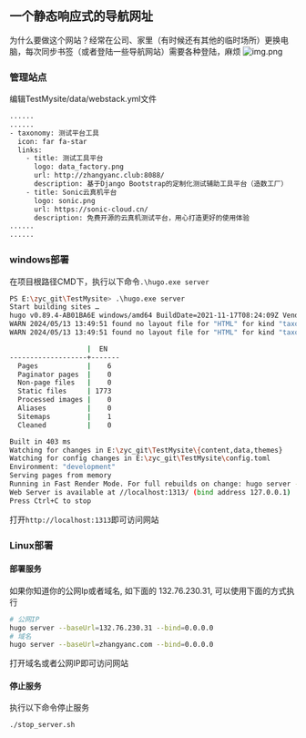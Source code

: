 ## 一个静态响应式的导航网址
为什么要做这个网站？经常在公司、家里（有时候还有其他的临时场所）更换电脑，每次同步书签（或者登陆一些导航网站）需要各种登陆，麻烦
![img.png](http://cdn.zhangyanc.club/cdn/readme/%E5%AF%BC%E8%88%AA.jpg)


### 管理站点
编辑TestMysite/data/webstack.yml文件
```txt
......
......
- taxonomy: 测试平台工具
  icon: far fa-star
  links:
    - title: 测试工具平台
      logo: data_factory.png
      url: http://zhangyanc.club:8088/
      description: 基于Django Bootstrap的定制化测试辅助工具平台（造数工厂）
    - title: Sonic云真机平台
      logo: sonic.png
      url: https://sonic-cloud.cn/
      description: 免费开源的云真机测试平台，用心打造更好的使用体验
......
......
```

### windows部署
在项目根路径CMD下，执行以下命令`.\hugo.exe server`
```bash
PS E:\zyc_git\TestMysite> .\hugo.exe server
Start building sites … 
hugo v0.89.4-AB01BA6E windows/amd64 BuildDate=2021-11-17T08:24:09Z VendorInfo=gohugoio
WARN 2024/05/13 13:49:51 found no layout file for "HTML" for kind "taxonomy": You should create a template file which matches Hugo Layouts Lookup Rules for this combination.
WARN 2024/05/13 13:49:51 found no layout file for "HTML" for kind "taxonomy": You should create a template file which matches Hugo Layouts Lookup Rules for this combination.

                   |  EN
-------------------+-------
  Pages            |    6
  Paginator pages  |    0
  Non-page files   |    0
  Static files     | 1773
  Processed images |    0
  Aliases          |    0
  Sitemaps         |    1
  Cleaned          |    0

Built in 403 ms
Watching for changes in E:\zyc_git\TestMysite\{content,data,themes}
Watching for config changes in E:\zyc_git\TestMysite\config.toml
Environment: "development"
Serving pages from memory
Running in Fast Render Mode. For full rebuilds on change: hugo server --disableFastRender
Web Server is available at //localhost:1313/ (bind address 127.0.0.1)
Press Ctrl+C to stop
```
打开`http://localhost:1313`即可访问网站

### Linux部署
#### 部署服务
如果你知道你的公网Ip或者域名, 如下面的 132.76.230.31, 可以使用下面的方式执行
```bash
# 公网IP
hugo server --baseUrl=132.76.230.31 --bind=0.0.0.0
# 域名
hugo server --baseUrl=zhangyanc.com --bind=0.0.0.0
```
打开域名或者公网IP即可访问网站

#### 停止服务
执行以下命令停止服务
```bash
./stop_server.sh
```
